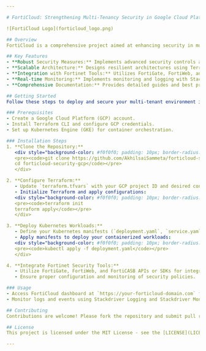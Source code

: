```yaml
---

# FortiCloud: Strengthening Multi-Tenancy Security in Google Cloud Platform 🛡️☁️

![FortiCloud Logo](forticloud_logo.png)

## Overview
FortiCloud is a comprehensive project aimed at enhancing security in multi-tenant environments within Google Cloud Platform (GCP). As organizations increasingly adopt cloud computing for its scalability and flexibility, ensuring robust security measures becomes paramount. This project investigates and implements strategies to safeguard data confidentiality, integrity, and availability while empowering organizations to confidently embrace cloud technologies.

## Key Features
- **Robust Security Measures:** Implements advanced security controls and isolation mechanisms in GCP.
- **Scalable Architecture:** Designs resilient architectures using Terraform and Kubernetes Engine (GKE).
- **Integration with Fortinet Tools:** Utilizes FortiGate, FortiWeb, and FortiCASB for enhanced security.
- **Real-time Monitoring:** Implements monitoring and logging with Stackdriver for proactive security management.
- **Comprehensive Documentation:** Provides detailed guides and best practices for secure multi-tenancy.

## Getting Started
Follow these steps to deploy and secure your multi-tenant environment in GCP with FortiCloud:

### Prerequisites
- Create a Google Cloud Platform (GCP) account.
- Install Terraform CLI and configure GCP credentials.
- Set up Kubernetes Engine (GKE) for container orchestration.

### Installation Steps
1. **Clone the Repository:**
   <div style="background-color: #f0f0f0; padding: 10px; border-radius: 5px;">
   <pre><code>git clone https://github.com/AkhilsaiSammeta/forticloud-security-gcp.git
   cd forticloud-security-gcp</code></pre>
   </div>

2. **Configure Terraform:**
   - Update `terraform.tfvars` with your GCP project ID and desired configurations.
   - Initialize Terraform and apply configurations:
   <div style="background-color: #f0f0f0; padding: 10px; border-radius: 5px;">
   <pre><code>terraform init
   terraform apply</code></pre>
   </div>

3. **Deploy Kubernetes Workloads:**
   - Define your Kubernetes manifests (`deployment.yaml`, `service.yaml`) for FortiCloud applications.
   - Apply manifests to deploy your containerized workloads:
   <div style="background-color: #f0f0f0; padding: 10px; border-radius: 5px;">
   <pre><code>kubectl apply -f deployment.yaml</code></pre>
   </div>

4. **Integrate Fortinet Security Tools:**
   - Utilize FortiGate, FortiWeb, and FortiCASB APIs or SDKs for integrating with GCP services.
   - Ensure proper configuration and monitoring of security policies.

### Usage
- Access FortiCloud dashboard at `https://your-forticloud-domain.com` for real-time security monitoring and management.
- Monitor logs and events using Stackdriver Logging and Stackdriver Monitoring in GCP Console.

## Contributing
Contributions are welcome! Please fork the repository and submit pull requests for any improvements or bug fixes. Ensure to follow our [Contributing Guidelines](CONTRIBUTING.md).

## License
This project is licensed under the MIT License - see the [LICENSE](LICENSE) file for details.

---
```

